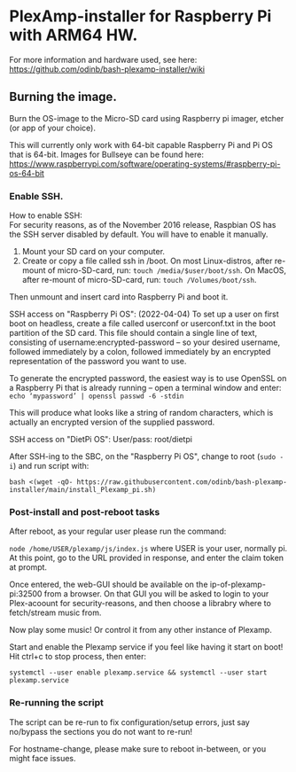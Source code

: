 # PlexAmp-installer for Raspberry Pi with ARM64 HW.

For more information and hardware used, see here:<br /> https://github.com/odinb/bash-plexamp-installer/wiki

## Burning the image.
Burn the OS-image to the Micro-SD card using Raspberry pi imager, etcher (or app of your choice).

This will currently only work with 64-bit capable Raspberry Pi and Pi OS that is 64-bit.
Images for Bullseye can be found here:
https://www.raspberrypi.com/software/operating-systems/#raspberry-pi-os-64-bit

### Enable SSH.
How to enable SSH:<br />
For security reasons, as of the November 2016 release, Raspbian OS has the SSH server disabled by default. You will have to enable it manually.
1. Mount your SD card on your computer.
2. Create or copy a file called ssh in /boot. 
On most Linux-distros, after re-mount of micro-SD-card, run: ```touch /media/$user/boot/ssh```.
On MacOS, after re-mount of micro-SD-card, run: ```touch /Volumes/boot/ssh```.

Then unmount and insert card into Raspberry Pi and boot it.

SSH access on "Raspberry Pi OS": (2022-04-04) To set up a user on first boot on headless, create a file called userconf or userconf.txt in the boot partition of the SD card.
This file should contain a single line of text, consisting of username:encrypted-password – so your desired username, followed immediately by a colon, followed immediately by an encrypted representation of the password you want to use.

To generate the encrypted password, the easiest way is to use OpenSSL on a Raspberry Pi that is already running – open a terminal window and enter:
```echo ‘mypassword’ | openssl passwd -6 -stdin```

This will produce what looks like a string of random characters, which is actually an encrypted version of the supplied password.<br />

SSH access on "DietPi OS": User/pass: root/dietpi<br />

After SSH-ing to the SBC, on the "Raspberry Pi OS", change to root (```sudo -i```) and run script with:

```bash <(wget -qO- https://raw.githubusercontent.com/odinb/bash-plexamp-installer/main/install_Plexamp_pi.sh)```

### Post-install and post-reboot tasks
After reboot, as your regular user please run the command:

```node /home/USER/plexamp/js/index.js```
where USER is your user, normally pi.
At this point, go to the URL provided in response, and enter the claim token at prompt.

Once entered, the web-GUI should be available on the ip-of-plexamp-pi:32500 from a browser.
On that GUI you will be asked to login to your Plex-acoount for security-reasons,
and then choose a librabry where to fetch/stream music from.

Now play some music! Or control it from any other instance of Plexamp.

Start and enable the Plexamp service if you feel like having it start on boot!
Hit ctrl+c to stop process, then enter:

```systemctl --user enable plexamp.service && systemctl --user start plexamp.service```

### Re-running the script

The script can be re-run to fix configuration/setup errors, just say no/bypass the sections you do not want to re-run!

For hostname-change, please make sure to reboot in-between, or you might face issues.
